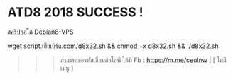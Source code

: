 # ATD8 2018 SUCCESS !
สคริปออโต้ Debian8-VPS


wget script.เฮียเบิร์ด.com/d8x32.sh && chmod +x d8x32.sh && ./d8x32.sh


>>> สามารถขอรหัสเชื่อมต่อไอพี ได้ที่ Fb : https://m.me/ceolnw | [ ไม่มีเมนู ]
